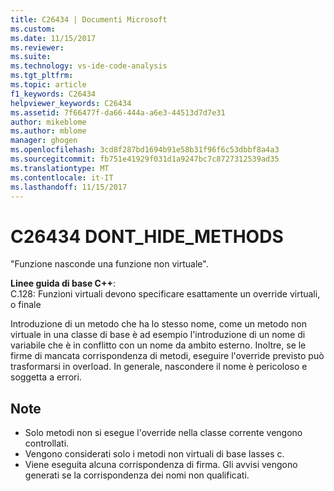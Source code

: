 ```yaml
---
title: C26434 | Documenti Microsoft
ms.custom: 
ms.date: 11/15/2017
ms.reviewer: 
ms.suite: 
ms.technology: vs-ide-code-analysis
ms.tgt_pltfrm: 
ms.topic: article
f1_keywords: C26434
helpviewer_keywords: C26434
ms.assetid: 7f66477f-da66-444a-a6e3-44513d7d7e31
author: mikeblome
ms.author: mblome
manager: ghogen
ms.openlocfilehash: 3cd8f287bd1694b91e58b31f96f6c53dbbf8a4a3
ms.sourcegitcommit: fb751e41929f031d1a9247bc7c8727312539ad35
ms.translationtype: MT
ms.contentlocale: it-IT
ms.lasthandoff: 11/15/2017
---
```

# <a name="c26434-donthidemethods"></a>C26434 DONT_HIDE_METHODS
"Funzione nasconde una funzione non virtuale".

**Linee guida di base C++**:   
C.128: Funzioni virtuali devono specificare esattamente un override virtuali, o finale

Introduzione di un metodo che ha lo stesso nome, come un metodo non virtuale in una classe di base è ad esempio l'introduzione di un nome di variabile che è in conflitto con un nome da ambito esterno. Inoltre, se le firme di mancata corrispondenza di metodi, eseguire l'override previsto può trasformarsi in overload. In generale, nascondere il nome è pericoloso e soggetta a errori.

## <a name="remarks"></a>Note    
 -  Solo metodi non si esegue l'override nella classe corrente vengono controllati.
-  Vengono considerati solo i metodi non virtuali di base lasses c.
-  Viene eseguita alcuna corrispondenza di firma. Gli avvisi vengono generati se la corrispondenza dei nomi non qualificati.

